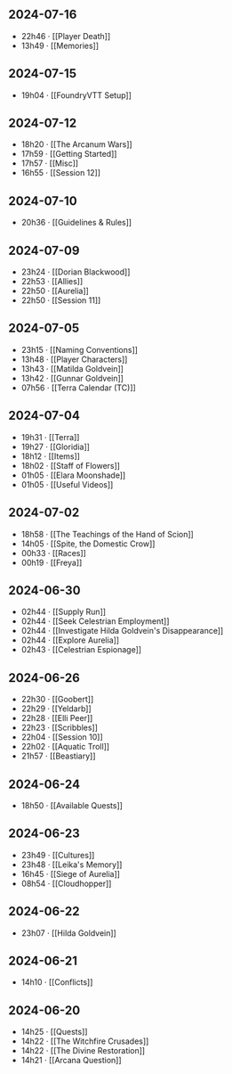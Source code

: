 ## 2024-07-16
-  22h46 · [[Player Death]]
-  13h49 · [[Memories]]
## 2024-07-15
-  19h04 · [[FoundryVTT Setup]]
## 2024-07-12
-  18h20 · [[The Arcanum Wars]]
-  17h59 · [[Getting Started]]
-  17h57 · [[Misc]]
-  16h55 · [[Session 12]]
## 2024-07-10
-  20h36 · [[Guidelines & Rules]]
## 2024-07-09
-  23h24 · [[Dorian Blackwood]]
-  22h53 · [[Allies]]
-  22h50 · [[Aurelia]]
-  22h50 · [[Session 11]]
## 2024-07-05
-  23h15 · [[Naming Conventions]]
-  13h48 · [[Player Characters]]
-  13h43 · [[Matilda Goldvein]]
-  13h42 · [[Gunnar Goldvein]]
-  07h56 · [[Terra Calendar (TC)]]
## 2024-07-04
-  19h31 · [[Terra]]
-  19h27 · [[Gloridia]]
-  18h12 · [[Items]]
-  18h02 · [[Staff of Flowers]]
-  01h05 · [[Elara Moonshade]]
-  01h05 · [[Useful Videos]]
## 2024-07-02
-  18h58 · [[The Teachings of the Hand of Scion]]
-  14h05 · [[Spite, the Domestic Crow]]
-  00h33 · [[Races]]
-  00h19 · [[Freya]]
## 2024-06-30
-  02h44 · [[Supply Run]]
-  02h44 · [[Seek Celestrian Employment]]
-  02h44 · [[Investigate Hilda Goldvein's Disappearance]]
-  02h44 · [[Explore Aurelia]]
-  02h43 · [[Celestrian Espionage]]
## 2024-06-26
-  22h30 · [[Goobert]]
-  22h29 · [[Yeldarb]]
-  22h28 · [[Elli Peer]]
-  22h23 · [[Scribbles]]
-  22h04 · [[Session 10]]
-  22h02 · [[Aquatic Troll]]
-  21h57 · [[Beastiary]]
## 2024-06-24
-  18h50 · [[Available Quests]]
## 2024-06-23
-  23h49 · [[Cultures]]
-  23h48 · [[Leika's Memory]]
-  16h45 · [[Siege of Aurelia]]
-  08h54 · [[Cloudhopper]]
## 2024-06-22
-  23h07 · [[Hilda Goldvein]]
## 2024-06-21
-  14h10 · [[Conflicts]]
## 2024-06-20
-  14h25 · [[Quests]]
-  14h22 · [[The Witchfire Crusades]]
-  14h22 · [[The Divine Restoration]]
-  14h21 · [[Arcana Question]]
